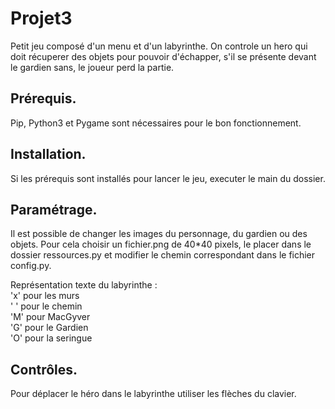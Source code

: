 # Projet3
Petit jeu composé d'un menu et d'un labyrinthe. On controle un hero qui doit récuperer des objets pour pouvoir d'échapper, s'il se présente devant le gardien sans, le joueur perd la partie.

## Prérequis.
Pip, Python3 et Pygame sont nécessaires pour le bon fonctionnement.

## Installation.
Si les prérequis sont installés pour lancer le jeu, executer le main du dossier.

## Paramétrage.
Il est possible de changer les images du personnage, du gardien ou des objets. Pour cela choisir un fichier.png de 40*40 pixels, le placer dans le dossier ressources.py et modifier le chemin correspondant dans le fichier config.py.

Représentation texte du labyrinthe :  
  'x' pour les murs  
  '  ' pour le chemin  
  'M' pour MacGyver  
  'G' pour le Gardien   
  'O' pour la seringue  

## Contrôles.
Pour déplacer le héro dans le labyrinthe utiliser les flèches du clavier.
